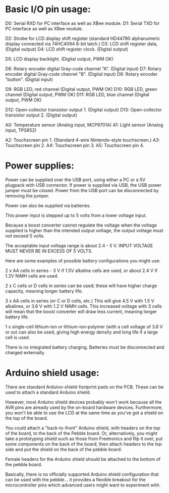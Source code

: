 
Basic I/O pin usage:
====================

D0: Serial RXD for PC interface as well as XBee module.
D1: Serial TXD for PC interface as well as XBee module.

D2: Strobe for LCD display shift register (standard HD44780 alphanumeric display connected via 74HC4094 8-bit latch.)
D3: LCD shift register data, (Digital output)
D4: LCD shift register clock. (Digital output)

D5: LCD display backlight. (Digital output, PWM OK)

D6: Rotary encoder digital Gray-code channel "A". (Digital input)
D7: Rotary encoder digital Gray-code channel "B". (Digital input)
D8: Rotary encoder "button". (Digital input)

D9: RGB LED, red channel (Digital output, PWM OK)
D10: RGB LED, green channel (Digital output, PWM OK)
D11: RGB LED, blue channel (Digital output, PWM OK)

D12: Open-collector transistor output 1. (Digital output)
D13: Open-collector transistor output 2. (Digital output)

A0: Temperature sensor (Analog input, MCP9701A)
A1: Light sensor (Analog input, TPS852)

A2: Touchscreen pin 1. (Standard 4-wire Nintendo-style touchscreen.)
A3: Touchscreen pin 2.
A4: Touchscreen pin 3.
A5: Touchscreen pin 4.

Power supplies:
===============

Power can be supplied over the USB port, using either a PC or a 5V plugpack with USB connector.
If power is supplied via USB, the USB power jumper must be closed. Power from the USB port can be disconnected by removing the jumper.

Power can also be supplied via batteries.

This power input is stepped up to 5 volts from a lower voltage input.

Because a boost converter cannot regulate the voltage when the voltage supplied is higher than the intended output voltage, the output voltage must not exceed 5 volts.

The acceptable input voltage range is about 2.4 - 5 V. INPUT VOLTAGE MUST NEVER BE IN EXCESS OF 5 VOLTS.

Here are some examples of possible battery configurations you might use:

2 x AA cells in series - 3 V if 1.5V alkaline cells are used, or about 2.4 V if 1.2V NiMH cells are used.

2 x C cells or D cells in series can be used; these will have higher charge capacity, meaning longer battery life.

3 x AA cells in series (or C or D cells, etc.) This will give 4.5 V with 1.5 V alkalines, or 3.6 V with 1.2 V NiMH cells.
This increased voltage with 3 cells will mean that the boost converter will draw less current, meaning longer battery life.

1 x single-cell lithium-ion or lithium-ion-polymer (with a cell voltage of 3.6 V or so) can also be used, giving high energy density and long life if a large cell is used.

There is no integrated battery charging. Batteries must be disconnected and charged externally.

Arduino shield usage:
=====================

There are standard Arduino-shield-footprint pads on the PCB. These can be used to attach a standard Arduino shield.

However, most Arduino shield devices probably won't work because all the AVR pins are already used by the on-board hardware devices.
Furthermore, you won't be able to use the LCD at the same time as you've got a shield on the top of the board.

You could attach a "back-to-front" Arduino shield, with headers on the top of the board, to the back of the Pebble board.
Or, alternatively, you might take a prototyping shield such as those from Freetronics and flip it over, put some components on the back of the board, then attach headers to
the top side and put the shield on the back of the pebble board.

Female headers for the Arduino shield should be attached to the bottom of the pebble board.

Basically, there is no officially supported Arduino shield configuration that can be used with the pebble... it provides a flexible breakout for the microcontroller pins
which advanced users might want to experiment with.



















































